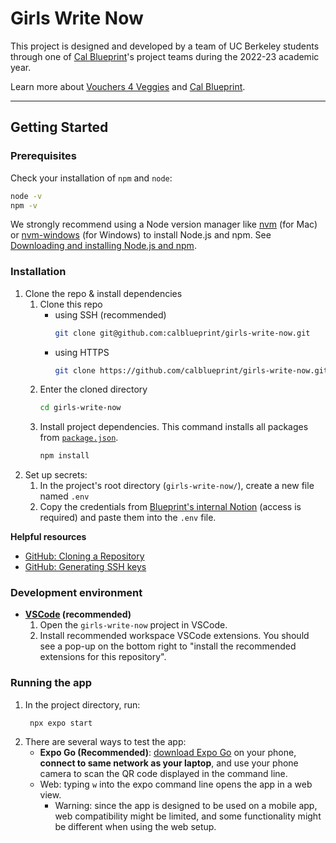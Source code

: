 # Girls Write Now

This project is designed and developed by a team of UC Berkeley students through one of [Cal Blueprint](https://calblueprint.org/)'s project teams during the 2022-23 academic year.

Learn more about [Vouchers 4 Veggies](https://girlswritenow.org/) and [Cal Blueprint](https://calblueprint.org/).

---

## Getting Started

### Prerequisites

Check your installation of `npm` and `node`:

```sh
node -v
npm -v
```

We strongly recommend using a Node version manager like [nvm](https://github.com/nvm-sh/nvm) (for Mac) or [nvm-windows](https://github.com/coreybutler/nvm-windows) (for Windows) to install Node.js and npm. See [Downloading and installing Node.js and npm](https://docs.npmjs.com/downloading-and-installing-node-js-and-npm).

### Installation

1. Clone the repo & install dependencies
   1. Clone this repo
      - using SSH (recommended)
        ```sh
        git clone git@github.com:calblueprint/girls-write-now.git
        ```
      - using HTTPS
        ```sh
        git clone https://github.com/calblueprint/girls-write-now.git
        ```
   2. Enter the cloned directory
      ```sh
      cd girls-write-now
      ```
   3. Install project dependencies. This command installs all packages from [`package.json`](package.json).
      ```sh
      npm install
      ```
2. Set up secrets:
   1. In the project's root directory (`girls-write-now/`), create a new file named `.env`
   2. Copy the credentials from [Blueprint's internal Notion](https://www.notion.so/calblueprint/Secrets-34fde2e9c9bb41d0ad1cb2bebedadd28?pvs=4) (access is required) and paste them into the `.env` file.

**Helpful resources**

- [GitHub: Cloning a Repository](https://docs.github.com/en/repositories/creating-and-managing-repositories/cloning-a-repository#cloning-a-repository)
- [GitHub: Generating SSH keys](https://docs.github.com/en/authentication/connecting-to-github-with-ssh/generating-a-new-ssh-key-and-adding-it-to-the-ssh-agent)

### Development environment

- **[VSCode](https://code.visualstudio.com/) (recommended)**
  1. Open the `girls-write-now` project in VSCode.
  2. Install recommended workspace VSCode extensions. You should see a pop-up on the bottom right to "install the recommended extensions for this repository".

### Running the app

1. In the project directory, run:
   ```shell
    npx expo start
   ```
2. There are several ways to test the app:
   - **Expo Go (Recommended)**: [download Expo Go](https://docs.expo.dev/get-started/installation/#2-expo-go-app-for-android-and) on your phone, **connect to same network as your laptop**, and use your phone camera to scan the QR code displayed in the command line.
   - Web: typing `w` into the expo command line opens the app in a web view.
     - Warning: since the app is designed to be used on a mobile app, web compatibility might be limited, and some functionality might be different when using the web setup.
